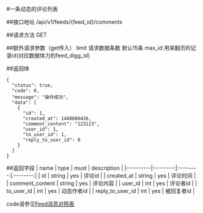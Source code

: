 #一条动态的评论列表

##接口地址
/api/v1/feeds/{feed_id}/comments

##请求方法
GET

##额外请求参数（get传入）
limit 请求数据条数  默认15条
max_id 用来翻页的记录id(对应数据体力的feed_digg_id)


##返回体
```json5
{
  "status": true,
  "code": 0,
  "message": "操作成功",
  "data": [
    {
      "id": 1,
      "created_at": 1488880426,
      "comment_content": "123123",
      "user_id": 1,
      "to_user_id": 1,
      "reply_to_user_id": 0
    }
  ]
}
```

##返回字段
| name     | type     | must     | description |
|----------|:--------:|:--------:|:--------:|
| id  | string      | yes      | 评论id |
| created_at | string	  | yes		 | 评论时间 |
| comment_content     | string  	  | yes 	 | 评论内容 |
| user_id     | int      | yes    | 评论者id |
| to_user_id     | int      | yes    | 动态作者id |
| reply_to_user_id     | int      | yes    | 被回复者id |

code请参见[Feed消息对照表](Feed消息对照表.md)